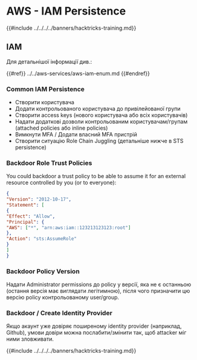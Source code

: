 # AWS - IAM Persistence

{{#include ../../../../banners/hacktricks-training.md}}

## IAM

Для детальнішої інформації див.:

{{#ref}}
../../aws-services/aws-iam-enum.md
{{#endref}}

### Common IAM Persistence

- Створити користувача
- Додати контрольованого користувача до привілейованої групи
- Створити access keys (нового користувача або всіх користувачів)
- Надати додаткові дозволи контрольованим користувачам/групам (attached policies або inline policies)
- Вимкнути MFA / Додати власний MFA пристрій
- Створити ситуацію Role Chain Juggling (детальніше нижче в STS persistence)

### Backdoor Role Trust Policies

You could backdoor a trust policy to be able to assume it for an external resource controlled by you (or to everyone):
```json
{
"Version": "2012-10-17",
"Statement": [
{
"Effect": "Allow",
"Principal": {
"AWS": ["*", "arn:aws:iam::123213123123:root"]
},
"Action": "sts:AssumeRole"
}
]
}
```
### Backdoor Policy Version

Надати Administrator permissions до policy у версії, яка не є останньою (остання версія має виглядати легітимною), після чого призначити цю версію policy контрольованому user/group.

### Backdoor / Create Identity Provider

Якщо акаунт уже довіряє поширеному identity provider (наприклад, Github), умови довіри можна послабити/змінити так, щоб attacker міг ними зловживати.

{{#include ../../../../banners/hacktricks-training.md}}
